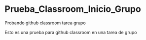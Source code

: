 # Prueba_Classroom_Inicio_Grupo
Probando github classroom tarea grupo

Esto es una prueba para github classroom en una tarea de grupo
